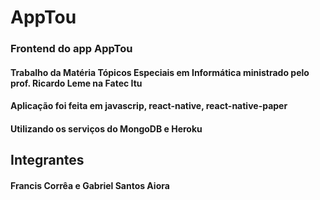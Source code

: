 # AppTou
### Frontend do app AppTou
#### Trabalho da Matéria  Tópicos Especiais em Informática ministrado pelo prof. Ricardo Leme na Fatec Itu

#### Aplicação foi feita em javascrip, react-native, react-native-paper
#### Utilizando os serviços do MongoDB e Heroku

## Integrantes
#### Francis Corrêa e Gabriel Santos Aiora
